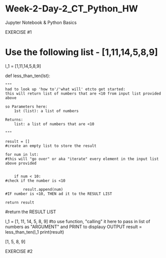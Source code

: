 # Week-2-Day-2_CT_Python_HW
Jupyter Notebook &amp; Python Basics

EXERCISE #1

# Use the following list - [1,11,14,5,8,9]

l_1 = [1,11,14,5,8,9]


def less_than_ten(lst):

    """
    had to look up 'how to'/'what will' etcto get started:
    this will return list of numbers that are <10 from input list provided above 

    so Parameters here: 
        1st (list): a list of numbers

    Returns:
        list: a list of numbers that are <10
    
    """

    result = []   
    #create an empty list to store the result

    for num in lst:   
    #this will "go over" or aka "iterate" every element in the input list above provided


        if num < 10:  
    #check if the number is <10

            result.append(num)  
    #IF number is <10, THEN ad it to the RESULT LIST

    return result  
 #return the RESULT LIST


l_1 = [1, 11, 14, 5, 8, 9]
#to use function, "calling" it here to pass in list of numbers as "ARGUMENT" and PRINT to displauy OUTPUT
result = less_than_ten(l_1
print(result)


[1, 5, 8, 9]




EXERCISE #2

